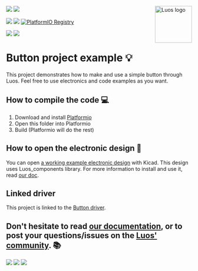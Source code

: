 <a href="https://luos.io"><img src="https://uploads-ssl.webflow.com/601a78a2b5d030260a40b7ad/603e0cc45afbb50963aa85f2_Gif%20noir%20rect.gif" alt="Luos logo" title="Luos" align="right" height="100" /></a>

![](https://github.com/Luos-io/luos_engine/actions/workflows/build.yml/badge.svg)
[![](https://img.shields.io/github/license/Luos-io/Luos)](https://github.com/Luos-io/luos_engine/blob/master/LICENSE)

[![](https://img.shields.io/badge/Luos-Documentation-34A3B4)](https://www.luos.io)
[![](http://certified.luos.io)](https://luos.io)
[![PlatformIO Registry](https://badges.registry.platformio.org/packages/luos/library/luos_engine.svg)](https://registry.platformio.org/libraries/luos_engine/luos_engine)

[![](https://img.shields.io/discord/902486791658041364?label=Discord&logo=discord&style=social)](https://discord.gg/luos)
[![](https://img.shields.io/badge/LinkedIn-Share-0077B5?style=social&logo=linkedin)](https://www.linkedin.com/sharing/share-offsite/?url=https%3A%2F%2Fgithub.com%2Fluos-io)

# Button project example :bulb:

This project demonstrates how to make and use a simple button through Luos. Feel free to use electronics and code examples as you want.

## How to compile the code :computer:

1.  Download and install [Platformio](https://platformio.org/platformio-ide)
2.  Open this folder into Platformio
3.  Build (Platformio will do the rest)

## How to open the electronic design :electric_plug:

You can open [a working example electronic design](https://github.com/Luos-io/luos_engine/tree/main/examples/hardware) with Kicad. This design uses Luos_components library. For more information to install and use it, read [our doc](https://www.luos.io/docs/luos-technology).

## Linked driver

This project is linked to the [Button driver](../../Drivers/button).

## Don't hesitate to read [our documentation](https://www.luos.io/docs/luos-technology), or to post your questions/issues on the [Luos' community](https://discord.gg/luos). :books:

[![](https://img.shields.io/discourse/topics?server=https%3A%2F%2Fcommunity.luos.io&logo=Discourse)](https://discord.gg/luos)
[![](https://img.shields.io/badge/Luos-Documentation-34A3B4)](https://www.luos.io)
[![](https://img.shields.io/badge/LinkedIn-Follow%20us-0077B5?style=flat&logo=linkedin)](https://www.linkedin.com/company/luos)
